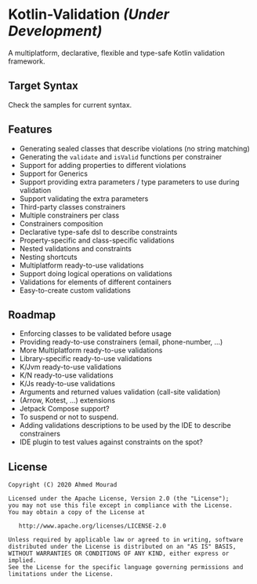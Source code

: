 # Kotlin-Validation _(Under Development)_
A multiplatform, declarative, flexible and type-safe Kotlin validation framework.

## Target Syntax
Check the samples for current syntax.

## Features
- Generating sealed classes that describe violations (no string matching)
- Generating the `validate` and `isValid` functions per constrainer
- Support for adding properties to different violations
- Support for Generics
- Support providing extra parameters / type parameters to use during validation
- Support validating the extra parameters
- Third-party classes constrainers
- Multiple constrainers per class
- Constrainers composition
- Declarative type-safe dsl to describe constraints
- Property-specific and class-specific validations
- Nested validations and constraints
- Nesting shortcuts
- Multiplatform ready-to-use validations
- Support doing logical operations on validations
- Validations for elements of different containers
- Easy-to-create custom validations

## Roadmap
- Enforcing classes to be validated before usage
- Providing ready-to-use constrainers (email, phone-number, ...)
- More Multiplatform ready-to-use validations
- Library-specific ready-to-use validations 
- K/Jvm ready-to-use validations
- K/N ready-to-use validations
- K/Js ready-to-use validations
- Arguments and returned values validation (call-site validation)
- (Arrow, Kotest, ...) extensions
- Jetpack Compose support?
- To suspend or not to suspend.
- Adding validations descriptions to be used by the IDE to describe constrainers
- IDE plugin to test values against constraints on the spot?

License
-------

    Copyright (C) 2020 Ahmed Mourad

    Licensed under the Apache License, Version 2.0 (the "License");
    you may not use this file except in compliance with the License.
    You may obtain a copy of the License at

       http://www.apache.org/licenses/LICENSE-2.0

    Unless required by applicable law or agreed to in writing, software
    distributed under the License is distributed on an "AS IS" BASIS,
    WITHOUT WARRANTIES OR CONDITIONS OF ANY KIND, either express or implied.
    See the License for the specific language governing permissions and
    limitations under the License.

 [snapshots]: https://oss.sonatype.org/content/repositories/snapshots/
 